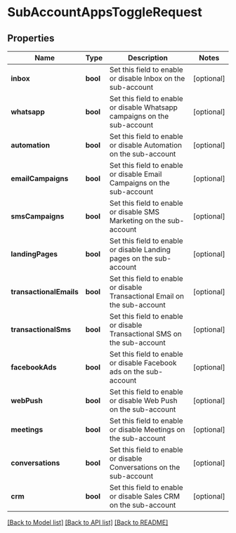 # SubAccountAppsToggleRequest

## Properties
Name | Type | Description | Notes
------------ | ------------- | ------------- | -------------
**inbox** | **bool** | Set this field to enable or disable Inbox on the sub-account | [optional] 
**whatsapp** | **bool** | Set this field to enable or disable Whatsapp campaigns on the sub-account | [optional] 
**automation** | **bool** | Set this field to enable or disable Automation on the sub-account | [optional] 
**emailCampaigns** | **bool** | Set this field to enable or disable Email Campaigns on the sub-account | [optional] 
**smsCampaigns** | **bool** | Set this field to enable or disable SMS Marketing on the sub-account | [optional] 
**landingPages** | **bool** | Set this field to enable or disable Landing pages on the sub-account | [optional] 
**transactionalEmails** | **bool** | Set this field to enable or disable Transactional Email on the sub-account | [optional] 
**transactionalSms** | **bool** | Set this field to enable or disable Transactional SMS on the sub-account | [optional] 
**facebookAds** | **bool** | Set this field to enable or disable Facebook ads on the sub-account | [optional] 
**webPush** | **bool** | Set this field to enable or disable Web Push on the sub-account | [optional] 
**meetings** | **bool** | Set this field to enable or disable Meetings on the sub-account | [optional] 
**conversations** | **bool** | Set this field to enable or disable Conversations on the sub-account | [optional] 
**crm** | **bool** | Set this field to enable or disable Sales CRM on the sub-account | [optional] 

[[Back to Model list]](../../README.md#documentation-for-models) [[Back to API list]](../../README.md#documentation-for-api-endpoints) [[Back to README]](../../README.md)


